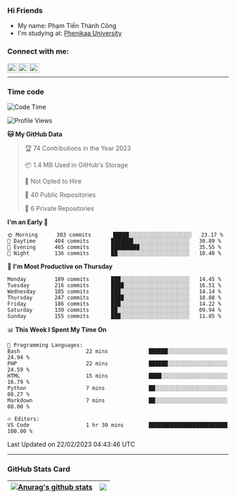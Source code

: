 ### Hi Friends

- My name: Phạm Tiến Thành Công
- I'm studying at: [Phenikaa University]


### Connect with me:
[<img align="left" alt="PhamTienThanhCong | Facebook" width="22px" src="https://upload.wikimedia.org/wikipedia/commons/thumb/1/16/Facebook-icon-1.png/640px-Facebook-icon-1.png" />][facebook]
[<img align="left" alt="PhamTienThanhCong | Zalo" width="22px" src="https://www.anphatpc.com.vn/template/anphat_2020v2/images/icon-zalo.jpg" />][zalo]
[<img align="left" alt="PhamTienThanhCong | LinkedIn" width="22px" src="https://cdn3.iconfinder.com/data/icons/inficons/512/linkedin.png" />][linkedin]

<br />

---

### Time code

<!--START_SECTION:waka-->
![Code Time](http://img.shields.io/badge/Code%20Time-879%20hrs%2049%20mins-blue)

![Profile Views](http://img.shields.io/badge/Profile%20Views-7-blue)

**🐱 My GitHub Data** 

> 🏆 74 Contributions in the Year 2023
 > 
> 📦 1.4 MB Used in GitHub's Storage 
 > 
> 🚫 Not Opted to Hire
 > 
> 📜 40 Public Repositories 
 > 
> 🔑 6 Private Repositories  
 > 
**I'm an Early 🐤** 

```text
🌞 Morning      303 commits       █████░░░░░░░░░░░░░░░░░░░░   23.17 % 
🌆 Daytime      404 commits       ███████░░░░░░░░░░░░░░░░░░   30.89 % 
🌃 Evening      465 commits       █████████░░░░░░░░░░░░░░░░   35.55 % 
🌙 Night        136 commits       ██░░░░░░░░░░░░░░░░░░░░░░░   10.40 % 

```
📅 **I'm Most Productive on Thursday** 

```text
Monday         189 commits       ███░░░░░░░░░░░░░░░░░░░░░░   14.45 % 
Tuesday        216 commits       ████░░░░░░░░░░░░░░░░░░░░░   16.51 % 
Wednesday      185 commits       ███░░░░░░░░░░░░░░░░░░░░░░   14.14 % 
Thursday       247 commits       ████░░░░░░░░░░░░░░░░░░░░░   18.88 % 
Friday         186 commits       ███░░░░░░░░░░░░░░░░░░░░░░   14.22 % 
Saturday       130 commits       ██░░░░░░░░░░░░░░░░░░░░░░░   09.94 % 
Sunday         155 commits       ███░░░░░░░░░░░░░░░░░░░░░░   11.85 % 

```


📊 **This Week I Spent My Time On** 

```text
💬 Programming Languages: 
Bash                     22 mins             ██████░░░░░░░░░░░░░░░░░░░   24.94 % 
PHP                      22 mins             ██████░░░░░░░░░░░░░░░░░░░   24.59 % 
HTML                     15 mins             ████░░░░░░░░░░░░░░░░░░░░░   16.79 % 
Python                   7 mins              ██░░░░░░░░░░░░░░░░░░░░░░░   08.27 % 
Markdown                 7 mins              ██░░░░░░░░░░░░░░░░░░░░░░░   08.00 % 

🔥 Editors: 
VS Code                  1 hr 30 mins        █████████████████████████   100.00 % 

```


 Last Updated on 22/02/2023 04:43:46 UTC
<!--END_SECTION:waka-->

---

### GitHub Stats Card

| <a href="https://github.com/phamtienthanhcong"><img align="center" src="https://github-readme-stats.vercel.app/api?username=PhamTienThanhCong&show_icons=true&include_all_commits=true&theme=buefy&hide_border=true&theme=ocean_dark" alt="Anurag's github stats" /></a> | <a href="https://github.com/phamtienthanhcong"><img align="center" src="https://github-readme-stats.vercel.app/api/top-langs/?username=PhamTienThanhCong&layout=compact&theme=buefy&hide_border=true&theme=ocean_dark" /></a> |
| ------------- | ------------- |

[Phenikaa University]: https://phenikaa-uni.edu.vn/vi
[facebook]: https://www.facebook.com/phamtienthanhcong
[linkedin]: https://linkedin.com/in/phamtienthanhcong
[zalo]: https://zalo.me/0396396332
[tiktok]: https://www.tiktok.com/@phamtienthanhcong
[web]: https://github.com/PhamTienThanhCong/web_dev
[min project]: https://github.com/PhamTienThanhCong/Project-Of-Web
[c and cpp]: https://github.com/PhamTienThanhCong/Code_C_and_Cpro
[python]: https://github.com/PhamTienThanhCong/Python_beginer
